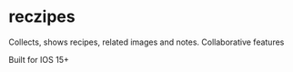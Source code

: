 # reczipes
Collects, shows recipes, related images and notes.  Collaborative features

Built for IOS 15+
